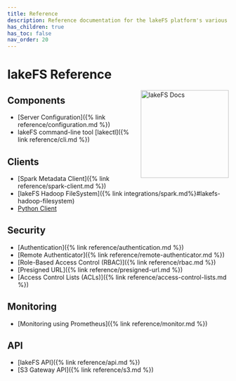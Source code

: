 ```yaml
---
title: Reference
description: Reference documentation for the lakeFS platform's various APIs, CLIs, and file formats.
has_children: true
has_toc: false
nav_order: 20
---
```


# lakeFS Reference

<img src="/assets/img/docs_logo.png" alt="lakeFS Docs" width=200 style="float: right; margin: 0 0 10px 10px;"/>

## Components

- [Server Configuration]({% link reference/configuration.md %})
- lakeFS command-line tool [lakectl]({% link reference/cli.md %})

## Clients

- [Spark Metadata Client]({% link reference/spark-client.md %})
- [lakeFS Hadoop FileSystem]({% link integrations/spark.md%}#lakefs-hadoop-filesystem)
- [Python Client](https://pydocs.lakefs.io/)

## Security

- [Authentication]({% link reference/authentication.md %})
- [Remote Authenticator]({% link reference/remote-authenticator.md %})
- [Role-Based Access Control (RBAC)]({% link reference/rbac.md %})
- [Presigned URL]({% link reference/presigned-url.md %})
- [Access Control Lists (ACLs)]({% link reference/access-control-lists.md %})

## Monitoring

- [Monitoring using Prometheus]({% link reference/monitor.md %})

## API

- [lakeFS API]({% link reference/api.md %})
- [S3 Gateway API]({% link reference/s3.md %})
